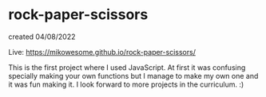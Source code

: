 # rock-paper-scissors
created 04/08/2022

Live: https://mikowesome.github.io/rock-paper-scissors/

This is the first project where I used JavaScript. At first it was
confusing specially making your own functions but I manage
to make my own one and it was fun making it. I look forward to
more projects in the curriculum. :)
